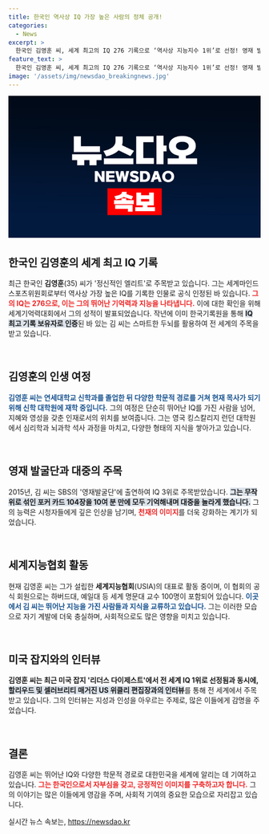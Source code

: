 ```yaml
---
title: 한국인 역사상 IQ 가장 높은 사람의 정체 공개!
categories:
  - News
excerpt: >
  한국인 김영훈 씨, 세계 최고의 IQ 276 기록으로 ‘역사상 지능지수 1위’로 선정! 영재 발굴단 출연 후 목사 꿈을 키우며 국제적 주목을 받아. 그의 이야기를 통해 대한민국의 자부심을 느껴보세요!
feature_text: >
  한국인 김영훈 씨, 세계 최고의 IQ 276 기록으로 ‘역사상 지능지수 1위’로 선정! 영재 발굴단 출연 후 목사 꿈을 키우며 국제적 주목을 받아. 그의 이야기를 통해 대한민국의 자부심을 느껴보세요!
image: '/assets/img/newsdao_breakingnews.jpg'
---
```


<p><img src="/assets/img/newsdao_breakingnews.jpg" alt="pcversion 속보" /></p>

<h2 data-ke-size="size26">한국인 김영훈의 세계 최고 IQ 기록</h2>

<p data-ke-size="size16">최근 한국인 <b>김영훈</b>(35) 씨가 '정신적인 엘리트'로 주목받고 있습니다. 그는 세계마인드스포츠위원회로부터 역사상 가장 높은 IQ를 기록한 인물로 공식 인정된 바 있습니다. <b><span style="color: #ee2323;">그의 IQ는 276으로, 이는 그의 뛰어난 기억력과 지능을 나타냅니다.</span></b> 이에 대한 확인을 위해 세계기억력대회에서 그의 성적이 발표되었습니다. 작년에 이미 한국기록원을 통해 <b><span style="background-color: #21538527;">IQ 최고 기록 보유자로 인증</span></b>된 바 있는 김 씨는 스마트한 두뇌를 활용하여 전 세계의 주목을 받고 있습니다.</p>

<p data-ke-size="size16">&nbsp;</p>

<h2 data-ke-size="size26">김영훈의 인생 여정</h2>

<p data-ke-size="size16"><b><span style="color: #1a5490;">김영훈 씨는 연세대학교 신학과를 졸업한 뒤 다양한 학문적 경로를 거쳐 현재 목사가 되기 위해 신학 대학원에 재학 중입니다.</span></b> 그의 여정은 단순히 뛰어난 IQ를 가진 사람을 넘어, 지혜와 영성을 갖춘 인재로서의 위치를 보여줍니다. 그는 영국 킹스칼리지 런던 대학원에서 심리학과 뇌과학 석사 과정을 마치고, 다양한 형태의 지식을 쌓아가고 있습니다.</p>

<p data-ke-size="size16">&nbsp;</p>

<h2 data-ke-size="size26">영재 발굴단과 대중의 주목</h2>

<p data-ke-size="size16">2015년, 김 씨는 SBS의 '영재발굴단'에 출연하여 IQ 3위로 주목받았습니다. <b><span style="background-color: #21538527;">그는 무작위로 섞인 포커 카드 104장을 10여 분 만에 모두 기억해내며 대중을 놀라게 했습니다.</span></b> 그의 능력은 시청자들에게 깊은 인상을 남기며, <b><span style="color: #ee2323;">천재의 이미지</span></b>를 더욱 강화하는 계기가 되었습니다.</p>

<p data-ke-size="size16">&nbsp;</p>

<h2 data-ke-size="size26">세계지능협회 활동</h2>

<p data-ke-size="size16">현재 김영훈 씨는 그가 설립한 <b>세계지능협회</b>(USIA)의 대표로 활동 중이며, 이 협회의 공식 회원으로는 하버드대, 예일대 등 세계 명문대 교수 100명이 포함되어 있습니다. <b><span style="color: #1a5490;">이곳에서 김 씨는 뛰어난 지능을 가진 사람들과 지식을 교류하고 있습니다.</span></b> 그는 이러한 모습으로 자기 계발에 더욱 충실하며, 사회적으로도 많은 영향을 미치고 있습니다.</p>

<p data-ke-size="size16">&nbsp;</p>

<h2 data-ke-size="size26">미국 잡지와의 인터뷰</h2>

<p data-ke-size="size16"><b>김영훈 씨는 최근 미국 잡지 '리더스 다이제스트'에서 전 세계 IQ 1위로 선정됨과 동시에, <span style="background-color: #21538527;">할리우드 및 셀러브리티 매거진 US 위클리 편집장과의 인터뷰</span></b>를 통해 전 세계에서 주목받고 있습니다. 그의 인터뷰는 지성과 인성을 아우르는 주제로, 많은 이들에게 감명을 주었습니다.</p>

<p data-ke-size="size16">&nbsp;</p>

<h2 data-ke-size="size26">결론</h2>

<p data-ke-size="size16">김영훈 씨는 뛰어난 IQ와 다양한 학문적 경로로 대한민국을 세계에 알리는 데 기여하고 있습니다. <b><span style="color: #ee2323;">그는 한국인으로서 자부심을 갖고, 긍정적인 이미지를 구축하고자 합니다.</span></b> 그의 이야기는 많은 이들에게 영감을 주며, 사회적 기여의 중요한 모습으로 자리잡고 있습니다.</p>

<p data-ke-size="size16"></p>
실시간 뉴스 속보는, <a href="https://newsdao.kr" rel="dofollow">https://newsdao.kr</a>


